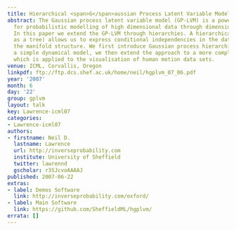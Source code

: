 ```yaml
---
title: Hierarchical <span>G</span>aussian Process Latent Variable Models
abstract: The Gaussian process latent variable model (GP-LVM) is a powerful approach
  for probabilistic modelling of high dimensional data through dimensional reduction.
  In this paper we extend the GP-LVM through hierarchies. A hierarchical model (such
  as a tree) allows us to express conditional independencies in the data as well as
  the manifold structure. We first introduce Gaussian process hierarchies through
  a simple dynamical model, we then extend the approach to a more complex hierarchy
  which is applied to the visualisation of human motion data sets.
venue: ICML, Corvallis, Oregon
linkpdf: ftp://ftp.dcs.shef.ac.uk/home/neil/hgplvm_07_06.pdf
year: '2007'
month: 6
day: '22'
group: gplvm
layout: talk
key: Lawrence-icml07
categories:
- Lawrence-icml07
authors:
- firstname: Neil D.
  lastname: Lawrence
  url: http://inverseprobability.com
  institute: University of Sheffield
  twitter: lawrennd
  gscholar: r3SJcvoAAAAJ
published: 2007-06-22
extras:
- label: Demos Software
  link: http://inverseprobability.com/oxford/
- label: Main Software
  link: https://github.com/SheffieldML/hgplvm/
errata: []
---
```

